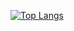 [![Top Langs](https://github-readme-stats-sigma-five.vercel.app/api/top-langs/?username=moonimooni&layout=donut)](https://github.com/anuraghazra/github-readme-stats)
